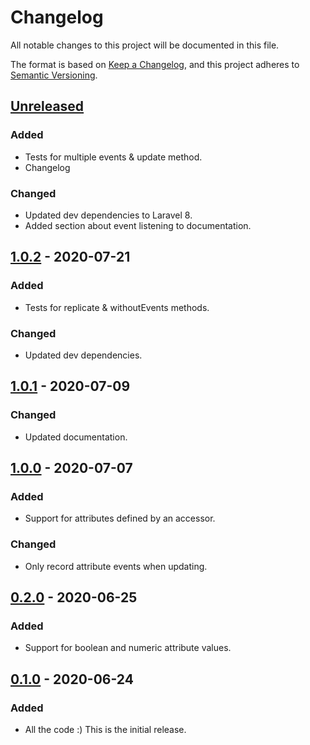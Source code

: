 # Changelog
All notable changes to this project will be documented in this file.

The format is based on [Keep a Changelog](https://keepachangelog.com/en/1.0.0/),
and this project adheres to [Semantic Versioning](https://semver.org/spec/v2.0.0.html).

## [Unreleased]
### Added
- Tests for multiple events & update method.
- Changelog

### Changed
- Updated dev dependencies to Laravel 8.
- Added section about event listening to documentation.

## [1.0.2] - 2020-07-21
### Added
- Tests for replicate & withoutEvents methods.

### Changed
- Updated dev dependencies.

## [1.0.1] - 2020-07-09
### Changed
- Updated documentation.

## [1.0.0] - 2020-07-07
### Added
- Support for attributes defined by an accessor.

### Changed
- Only record attribute events when updating.

## [0.2.0] - 2020-06-25
### Added
- Support for boolean and numeric attribute values.

## [0.1.0] - 2020-06-24
### Added
- All the code :) This is the initial release.

[unreleased]: https://github.com/jpkleemans/attribute-events/compare/1.0.2...HEAD
[1.0.2]: https://github.com/jpkleemans/attribute-events/compare/1.0.1...1.0.2
[1.0.1]: https://github.com/jpkleemans/attribute-events/compare/1.0.0...1.0.1
[1.0.0]: https://github.com/jpkleemans/attribute-events/compare/0.2.0...1.0.0
[0.2.0]: https://github.com/jpkleemans/attribute-events/compare/0.1.0...0.2.0
[0.1.0]: https://github.com/jpkleemans/attribute-events/releases/tag/0.1.0
